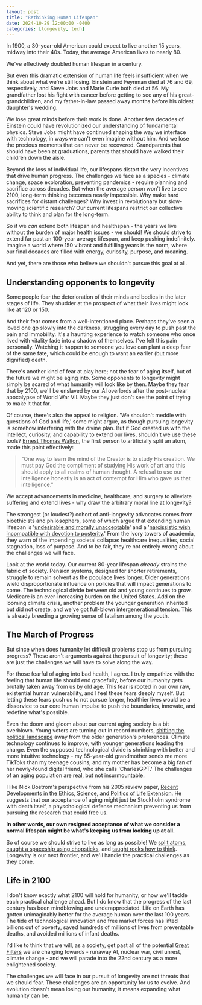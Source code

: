 ```yaml
---
layout: post
title: "Rethinking Human Lifespan"
date: 2024-10-29 12:00:00 -0400
categories: [longevity, tech]
---
```


In 1900, a 30-year-old American could expect to live another 15 years, midway into their 40s. Today, the average American lives to nearly 80. 

We've effectively doubled human lifespan in a century.

But even this dramatic extension of human life feels insufficient when we think about what we're still losing. Einstein and Feynman died at 76 and 69, respectively, and Steve Jobs and Marie Curie both died at 56. My grandfather lost his fight with cancer before getting to see any of his great-grandchildren, and my father-in-law passed away months before his oldest daughter's wedding. 

We lose great minds before their work is done. Another few decades of Einstein could have revolutionized our understanding of fundamental physics. Steve Jobs might have continued shaping the way we interface with technology, in ways we can't even imagine without him. And we lose the precious moments that can never be recovered. Grandparents that should have been at graduations, parents that should have walked their children down the aisle. 

Beyond the loss of individual life, our lifespans distort the very incentives that drive human progress. The challenges we face as a species - climate change, space exploration, preventing pandemics - require planning and sacrifice across decades. But when the average person won't live to see 2100, long-term thinking becomes nearly impossible. Why make hard sacrifices for distant challenges? Why invest in revolutionary but slow-moving scientific research? Our current lifespans restrict our collective ability to think and plan for the long-term.

So if we *can* extend both lifespan and healthspan - the years we live without the burden of major health issues - we should! We should strive to extend far past an 100-year average lifespan, and keep pushing indefinitely. Imagine a world where 150 vibrant and fulfilling years is the norm, where our final decades are filled with energy, curiosity, purpose, and meaning.

And yet, there are those who believe we shouldn't pursue this goal at all.

## Understanding opponents to longevity

Some people fear the deterioration of their minds and bodies in the later stages of life. They shudder at the prospect of what their lives might look like at 120 or 150.  

And their fear comes from a well-intentioned place. Perhaps they've seen a loved one go slowly into the darkness, struggling every day to push past the pain and immobility. It's a haunting experience to watch someone who once lived with vitality fade into a shadow of themselves. I've felt this pain personally. Watching it happen to someone you love can plant a deep fear of the same fate, which could be enough to want an earlier (but more dignified) death.

There's another kind of fear at play here; not the fear of aging itself, but of the future we might be aging into. Some opponents to longevity might simply be scared of what humanity will look like by then. Maybe they fear that by 2100, we'll be enslaved by our AI overlords after the post-nuclear apocalypse of World War VII. Maybe they just don't see the point of trying to make it that far. 

Of course, there's also the appeal to religion. 'We shouldn't meddle with questions of God and life,' some might argue, as though pursuing longevity is somehow interfering with the divine plan. But if God created us with the intellect, curiosity, and capability to extend our lives, shouldn't we use these tools? [Ernest Thomas Walton](https://thewildgeese.irish/profiles/blogs/walton-the-father-of-atomic-energy), the first person to artificially split an atom, made this point effectively:

> "One way to learn the mind of the Creator is to study His creation. We must pay God the compliment of studying His work of art and this should apply to all realms of human thought. A refusal to use our intelligence honestly is an act of contempt for Him who gave us that intelligence."

We accept advancements in medicine, healthcare, and surgery to alleviate suffering and extend lives - why draw the arbitrary moral line at longevity? 

The strongest (or loudest?) cohort of anti-longevity advocates comes from bioethicists and philosophers, some of which argue that extending human lifespan is '[undesirable and morally unacceptable](https://jme.bmj.com/content/33/10/585)' and a '[narcissistic wish incompatible with devotion to posterity](https://www.firstthings.com/article/2001/05/lchaim-and-its-limits-why-not-immortality).' From the ivory towers of academia, they warn of the impending societal collapse: healthcare inequalities, social stagnation, loss of purpose. And to be fair, they're not entirely wrong about the challenges we will face.

Look at the world today. Our current 80-year lifespan *already* strains the fabric of society. Pension systems, designed for shorter retirements, struggle to remain solvent as the populace lives longer. Older generations wield disproportionate influence on policies that will impact generations to come. The technological divide between old and young continues to grow. Medicare is an ever-increasing burden on the United States. Add on the looming climate crisis, another problem the younger generation inherited but did not create, and we've got full-blown intergenerational tension. This is already breeding a growing sense of fatalism among the youth. 

## The March of Progress 

But since when does humanity let difficult problems stop us from pursuing progress? These aren't arguments against the pursuit of longevity; these are just the challenges we will have to solve along the way. 

For those fearful of aging into bad health, I agree. I truly empathize with the feeling that human life should end gracefully, before our humanity gets brutally taken away from us by old age. This fear is rooted in our own raw, existential human vulnerability, and I feel these fears deeply myself. But letting these fears push us to not pursue longer, healthier lives would be a disservice to our core human impulse to push the boundaries, innovate, and redefine what's possible. 

Even the doom and gloom about our current aging society is a bit overblown. Young voters are turning out in record numbers, [shifting the political landscape](https://x.com/mtracey/status/1854181606992323046) away from the older generation's preferences. Climate technology continues to improve, with younger generations leading the charge. Even the supposed technological divide is shrinking with better and more intuitive technology - my 85-year-old grandmother sends me more TikToks than my teenage cousins, and my mother has become a big fan of her newly-found digital friend, who she calls 'CharlesGPT.' The challenges of an aging population are real, but not insurmountable. 

I like Nick Bostrom's perspective from his 2005 review paper, [Recent Developments in the Ethics, Science, and Politics of Life Extension](https://www.fhi.ox.ac.uk/wp-content/uploads/recent-deveopments-life-extension.pdf). He suggests that our acceptance of aging might just be Stockholm syndrome with death itself, a physchological defense mechanism preventing us from pursuing the research that could free us.

**In other words, our own resigned acceptance of what we consider a normal lifespan might be what's keeping us from looking up at all.**

So of course we should strive to live as long as possible! We [split atoms](https://en.wikipedia.org/wiki/Manhattan_Project), [caught a spaceship using chopsticks](https://www.youtube.com/watch?v=nVNIoQUcFI4), and [taught rocks how to think](https://jakec007.github.io/2020-06-28-how-we-trick-rocks-to-think/). Longevity is our next frontier, and we'll handle the practical challenges as they come. 


## Life in 2100

I don't know exactly what 2100 will hold for humanity, or how we'll tackle each practical challenge ahead. But I do know that the progress of the last century has been mindblowing and underappreciated. Life on Earth has gotten unimaginably better for the average human over the last 100 years. The tide of technological innovation and free market forces has lifted billions out of poverty, saved hundreds of millions of lives from preventable deaths, and avoided millions of infant deaths. 

I'd like to think that we will, as a society, get past all of the potential [Great Filters](https://blulinski.com/space/ai/2023/02/07/aliens-ai-and-the-great-filter/) we are charging towards - runaway AI, nuclear war, civil unrest, climate change - and we will parade into the 22nd century as a more enlightened society. 

The challenges we will face in our pursuit of longevity are not threats that we should fear. These challenges are an opportunity for us to evolve. And evolution doesn't mean losing our humanity; it means expanding what humanity can be. 
